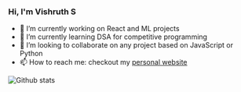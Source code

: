 ### Hi, I'm Vishruth S 


- 🔭 I’m currently working on React and ML projects
- 🌱 I’m currently learning DSA for competitive programming
- 👯 I’m looking to collaborate on any project based on JavaScript or Python 
- 📫 How to reach me: checkout my <a href="https://vishruth-s.github.io/Me/"> personal website </a>

![Github stats](https://github-readme-stats.vercel.app/api?username=vishruth-s)
<!--
**Vishruth-S/Vishruth-S** is a ✨ _special_ ✨ repository because its `README.md` (this file) appears on your GitHub profile.
-->

